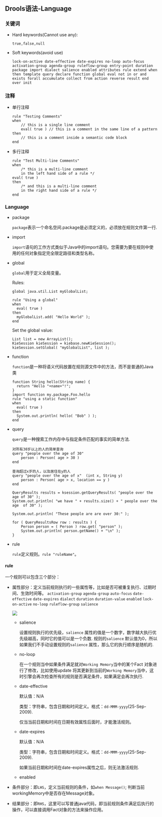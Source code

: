 ## Drools语法-Language
### 关键词
  - Hard keywords(Cannot use any):

      `true,false,null`
  - Soft keywords(avoid use)

      `lock-on-active date-effective date-expires no-loop auto-focus activation-group agenda-group ruleflow-group entry-point duration package import dialect salience enabled attributes rule extend when then template query declare function global eval not in or and exists forall accumulate collect from action reverse result end over init`

### 注释
  - 单行注释
    ```
    rule "Testing Comments"
    when
        // this is a single line comment
        eval( true ) // this is a comment in the same line of a pattern
    then
        // this is a comment inside a semantic code block
    end
    ```
  - 多行注释
    ```
    rule "Test Multi-line Comments"
    when
        /* this is a multi-line comment
        in the left hand side of a rule */
    eval( true )
    then
        /* and this is a multi-line comment
        in the right hand side of a rule */
    end
    ```

### Language
  - package

      `package`表示一个命名空间.package是必须定义的，必须放在规则文件第一行.
  - import

      `import`语句的工作方式类似于Java中的import语句。您需要为要在规则中使用的任何对象指定完全限定路径和类型名称。
  - global

      `global`用于定义全局变量。

      Rules:
      ```
      global java.util.List myGlobalList;

      rule "Using a global"
      when
        eval( true )
      then
        myGlobalList.add( "Hello World" );
      end
      ```
      Set the global value:
      ```
      List list = new ArrayList();
      KieSession kieSession = kiebase.newKieSession();
      kieSession.setGlobal( "myGlobalList", list );
      ```
  - function

      `function`是一种将语义代码放置在规则源文件中的方法，而不是普通的Java类
      ```
      function String hello(String name) {
        return "Hello "+name+"!";
      }
      import function my.package.Foo.hello
      rule "using a static function"
      when
        eval( true )
      then
        System.out.println( hello( "Bob" ) );
      end
      ```
  - query

    `query`是一种搜索工作内存中与指定条件匹配的事实的简单方法.
    ```
    对所有30岁以上的人的简单查询
    query "people over the age of 30"
        person : Person( age > 30 )
    end

    查询超过x岁的人，以及居住在y的人
    query "people over the age of x"  (int x, String y)
        person : Person( age > x, location == y )
    end

    QueryResults results = ksession.getQueryResults( "people over the age of 30" );
    System.out.println( "we have " + results.size() + " people over the age  of 30" );

    System.out.println( "These people are are over 30:" );

    for ( QueryResultsRow row : results ) {
        Person person = ( Person ) row.get( "person" );
        System.out.println( person.getName() + "\n" );
    }
    ```
  - rule

    `rule`定义规则。`rule "ruleName"`。
#### rule
  一个规则可以包含三个部分：
  - 属性部分：定义当前规则执行的一些属性等，比如是否可被重复执行、过期时间、生效时间等。
    `activation-group` `agenda-group` `auto-focus` `date-effective` `date-expires` `dialect` `duration` `duration-value` `enabled` `lock-on-active` `no-loop` `ruleflow-group` `salience`

    ![](http://of0qa2hzs.bkt.clouddn.com/1484118982%281%29.jpg)

    - salience

      设置规则执行的优先级，`salience` 属性的值是一个数字，数字越大执行优先级越高，同时它的值可以是一个负数.
      规则的`salience` 默认值为0，所以如果我们不手动设置规则的`salience` 属性，那么它的执行顺序是随机的.
    - no-loop

      在一个规则当中如果条件满足就对`Working Memory`当中的某个Fact 对象进行了修改，比如使用update 将其更新到当前的`Working Memory`当中，这时引擎会再次检查所有的规则是否满足条件，如果满足会再次执行.
    - date-effective

      默认值：N/A

      类型：字符串，包含日期和时间定义。格式：`dd-MMM-yyyy`(25-Sep-2009).

      仅当当前日期和时间在日期有效属性后面时，才能激活规则。
    - date-expires

      默认值：N/A

      类型：字符串，包含日期和时间定义。格式：`dd-MMM-yyyy`(25-Sep-2009).

      如果当前日期和时间在date-expires属性之后，则无法激活规则.
    - enabled
  - 条件部分：即`LHS`，定义当前规则的条件，如`when Message()`; 判断当前workingMemory中是否存在Message对象。
  - 结果部分：即`RHS`，这里可以写普通java代码，即当前规则条件满足后执行的操作，可以直接调用Fact对象的方法来操作应用。
